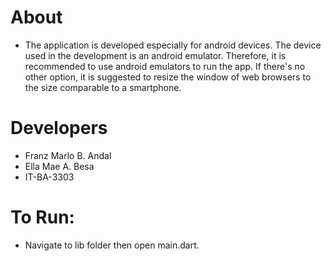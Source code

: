 # About

* The application is developed especially for android devices. The device used in the development is an android emulator. Therefore, it is recommended to use android emulators to run the app. If there's no other option, it is suggested to resize the window of web browsers to the size comparable to a smartphone.

# Developers

* Franz Marlo B. Andal
* Ella Mae A. Besa
* IT-BA-3303

# To Run:

* Navigate to lib folder then open main.dart.